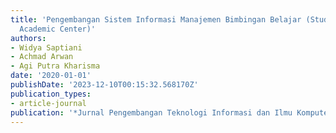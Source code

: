 ```yaml
---
title: 'Pengembangan Sistem Informasi Manajemen Bimbingan Belajar (Studi Kasus: Naoyuki
  Academic Center)'
authors:
- Widya Saptiani
- Achmad Arwan
- Agi Putra Kharisma
date: '2020-01-01'
publishDate: '2023-12-10T00:15:32.568170Z'
publication_types:
- article-journal
publication: '*Jurnal Pengembangan Teknologi Informasi dan Ilmu Komputer*'
---
```

